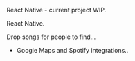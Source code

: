 React Native - current project WIP.

React Native.

Drop songs for people to find...

- Google Maps and Spotify integrations..



  
